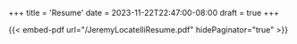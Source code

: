+++
title = 'Resume'
date = 2023-11-22T22:47:00-08:00
draft = true
+++

{{< embed-pdf url="/JeremyLocatelliResume.pdf" hidePaginator="true" >}}
